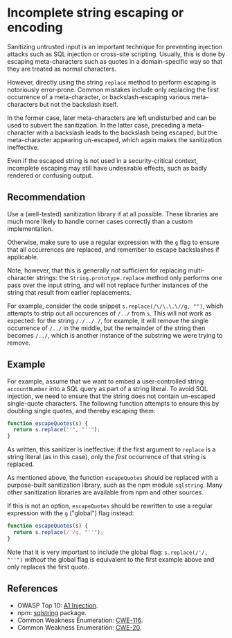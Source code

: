 # Incomplete string escaping or encoding
Sanitizing untrusted input is an important technique for preventing injection attacks such as SQL injection or cross-site scripting. Usually, this is done by escaping meta-characters such as quotes in a domain-specific way so that they are treated as normal characters.

However, directly using the string `replace` method to perform escaping is notoriously error-prone. Common mistakes include only replacing the first occurrence of a meta-character, or backslash-escaping various meta-characters but not the backslash itself.

In the former case, later meta-characters are left undisturbed and can be used to subvert the sanitization. In the latter case, preceding a meta-character with a backslash leads to the backslash being escaped, but the meta-character appearing un-escaped, which again makes the sanitization ineffective.

Even if the escaped string is not used in a security-critical context, incomplete escaping may still have undesirable effects, such as badly rendered or confusing output.


## Recommendation
Use a (well-tested) sanitization library if at all possible. These libraries are much more likely to handle corner cases correctly than a custom implementation.

Otherwise, make sure to use a regular expression with the `g` flag to ensure that all occurrences are replaced, and remember to escape backslashes if applicable.

Note, however, that this is generally *not* sufficient for replacing multi-character strings: the `String.prototype.replace` method only performs one pass over the input string, and will not replace further instances of the string that result from earlier replacements.

For example, consider the code snippet `s.replace(/\/\.\.\//g, "")`, which attempts to strip out all occurences of `/../` from `s`. This will not work as expected: for the string `/./.././`, for example, it will remove the single occurrence of `/../` in the middle, but the remainder of the string then becomes `/../`, which is another instance of the substring we were trying to remove.


## Example
For example, assume that we want to embed a user-controlled string `accountNumber` into a SQL query as part of a string literal. To avoid SQL injection, we need to ensure that the string does not contain un-escaped single-quote characters. The following function attempts to ensure this by doubling single quotes, and thereby escaping them:


```javascript
function escapeQuotes(s) {
  return s.replace("'", "''");
}

```
As written, this sanitizer is ineffective: if the first argument to `replace` is a string literal (as in this case), only the *first* occurrence of that string is replaced.

As mentioned above, the function `escapeQuotes` should be replaced with a purpose-built sanitization library, such as the npm module `sqlstring`. Many other sanitization libraries are available from npm and other sources.

If this is not an option, `escapeQuotes` should be rewritten to use a regular expression with the `g` ("global") flag instead:


```javascript
function escapeQuotes(s) {
  return s.replace(/'/g, "''");
}

```
Note that it is very important to include the global flag: `s.replace(/'/, "''")` *without* the global flag is equivalent to the first example above and only replaces the first quote.


## References
* OWASP Top 10: [A1 Injection](https://www.owasp.org/index.php/Top_10-2017_A1-Injection).
* npm: [sqlstring](https://www.npmjs.com/package/sqlstring) package.
* Common Weakness Enumeration: [CWE-116](https://cwe.mitre.org/data/definitions/116.html).
* Common Weakness Enumeration: [CWE-20](https://cwe.mitre.org/data/definitions/20.html).
